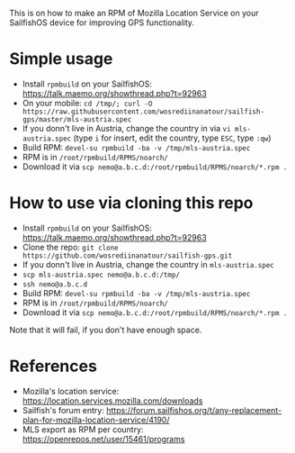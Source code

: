 
This is on how to make an RPM of Mozilla Location Service on your SailfishOS device for improving GPS functionality.

# Simple usage

 - Install `rpmbuild` on your SailfishOS: https://talk.maemo.org/showthread.php?t=92963
 - On your mobile: `cd /tmp/; curl -O https://raw.githubusercontent.com/wosrediinanatour/sailfish-gps/master/mls-austria.spec`
 - If you donn't live in Austria, change the country in via `vi mls-austria.spec` (type `i` for insert, edit the country, type `ESC`, type `:qw`)
 - Build RPM: `devel-su rpmbuild -ba -v /tmp/mls-austria.spec`
 - RPM is in `/root/rpmbuild/RPMS/noarch/`
 - Download it via  `scp nemo@a.b.c.d:/root/rpmbuild/RPMS/noarch/*.rpm .`


# How to use via cloning this repo

 - Install `rpmbuild` on your SailfishOS: https://talk.maemo.org/showthread.php?t=92963
 - Clone the repo: `git clone https://github.com/wosrediinanatour/sailfish-gps.git`
 - If you donn't live in Austria, change the country in `mls-austria.spec`
 - `scp mls-austria.spec nemo@a.b.c.d:/tmp/`
 - `ssh nemo@a.b.c.d`
 - Build RPM: `devel-su rpmbuild -ba -v /tmp/mls-austria.spec`
 - RPM is in `/root/rpmbuild/RPMS/noarch/`
 - Download it via  `scp nemo@a.b.c.d:/root/rpmbuild/RPMS/noarch/*.rpm .`

Note that it will fail, if you don't have enough space.

# References

- Mozilla's location service: https://location.services.mozilla.com/downloads
- Sailfish's forum entry: https://forum.sailfishos.org/t/any-replacement-plan-for-mozilla-location-service/4190/
- MLS export as RPM per country: https://openrepos.net/user/15461/programs
